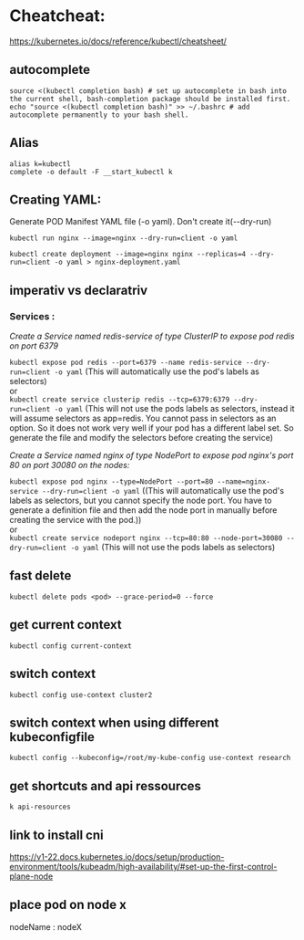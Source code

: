 # Cheatcheat:
https://kubernetes.io/docs/reference/kubectl/cheatsheet/

## autocomplete
```
source <(kubectl completion bash) # set up autocomplete in bash into the current shell, bash-completion package should be installed first.
echo "source <(kubectl completion bash)" >> ~/.bashrc # add autocomplete permanently to your bash shell.

```
## Alias
```
alias k=kubectl
complete -o default -F __start_kubectl k
```
## Creating YAML:
Generate POD Manifest YAML file (-o yaml). Don't create it(--dry-run)

`kubectl run nginx --image=nginx --dry-run=client -o yaml`

`kubectl create deployment --image=nginx nginx --replicas=4 --dry-run=client -o yaml > nginx-deployment.yaml`

## imperativ vs declaratriv
### Services :
*Create a Service named redis-service of type ClusterIP to expose pod redis on port 6379*

``kubectl expose pod redis --port=6379 --name redis-service --dry-run=client -o yaml``
(This will automatically use the pod's labels as selectors)
<br>
or<br>
``kubectl create service clusterip redis --tcp=6379:6379 --dry-run=client -o yaml`` 
(This will not use the pods labels as selectors, instead it will assume selectors as app=redis. You cannot pass in selectors as an option. So it does not work very well if your pod has a different label set. So generate the file and modify the selectors before creating the service)


*Create a Service named nginx of type NodePort to expose pod nginx's port 80 on port 30080 on the nodes:*

``kubectl expose pod nginx --type=NodePort --port=80 --name=nginx-service --dry-run=client -o yaml``
((This will automatically use the pod's labels as selectors, but you cannot specify the node port. You have to generate a definition file and then add the node port in manually before creating the service with the pod.))
<br>
or<br>
``kubectl create service nodeport nginx --tcp=80:80 --node-port=30080 --dry-run=client -o yaml`` 
(This will not use the pods labels as selectors)


## fast delete
`kubectl delete pods <pod> --grace-period=0 --force`


## get current context 
``kubectl config current-context``

## switch context
``kubectl config use-context cluster2``

## switch context when using different kubeconfigfile
``kubectl config --kubeconfig=/root/my-kube-config use-context research``

## get shortcuts and api ressources 
` k api-resources `


## link to install cni
https://v1-22.docs.kubernetes.io/docs/setup/production-environment/tools/kubeadm/high-availability/#set-up-the-first-control-plane-node

## place pod on node x
nodeName : nodeX